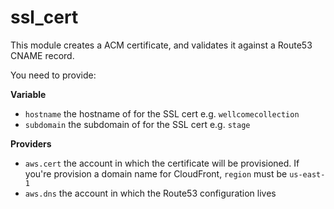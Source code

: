 # ssl_cert

This module creates a ACM certificate, and validates it against a Route53 CNAME record.

You need to provide:

**Variable**
* `hostname` the hostname of for the SSL cert e.g. `wellcomecollection`
* `subdomain` the subdomain of for the SSL cert e.g. `stage`

**Providers**
* `aws.cert` the account in which the certificate will be provisioned. If you're provision a domain name for CloudFront, `region` must be  `us-east-1`
* `aws.dns` the account in which the Route53 configuration lives